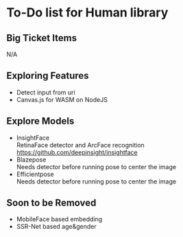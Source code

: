 # To-Do list for Human library

## Big Ticket Items

N/A

## Exploring Features

- Detect input from uri
- Canvas.js for WASM on NodeJS

## Explore Models

- InsightFace  
  RetinaFace detector and ArcFace recognition  
  <https://github.com/deepinsight/insightface>  
- Blazepose  
  Needs detector before running pose to center the image
- Efficientpose  
  Needs detector before running pose to center the image

## Soon to be Removed

- MobileFace based embedding
- SSR-Net based age&gender
